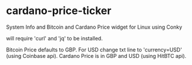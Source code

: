 # cardano-price-ticker

System Info and Bitcoin and Cardano Price widget for Linux using Conky

will require 'curl' and 'jq' to be installed.

Bitcoin Price defaults to GBP. For USD change txt line to 'currency=USD' (using Coinbase api). Cardano Price is in GBP and USD (using HitBTC api).
